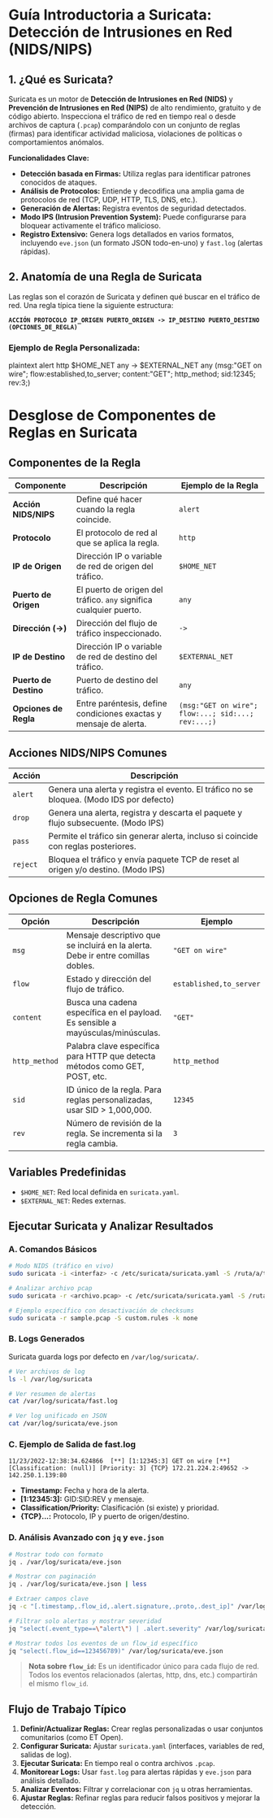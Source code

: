 # Guía Introductoria a Suricata: Detección de Intrusiones en Red (NIDS/NIPS)

## 1. ¿Qué es Suricata?

Suricata es un motor de **Detección de Intrusiones en Red (NIDS)** y **Prevención de Intrusiones en Red (NIPS)** de alto rendimiento, gratuito y de código abierto. Inspecciona el tráfico de red en tiempo real o desde archivos de captura (`.pcap`) comparándolo con un conjunto de reglas (firmas) para identificar actividad maliciosa, violaciones de políticas o comportamientos anómalos.

**Funcionalidades Clave:**
*   **Detección basada en Firmas:** Utiliza reglas para identificar patrones conocidos de ataques.
*   **Análisis de Protocolos:** Entiende y decodifica una amplia gama de protocolos de red (TCP, UDP, HTTP, TLS, DNS, etc.).
*   **Generación de Alertas:** Registra eventos de seguridad detectados.
*   **Modo IPS (Intrusion Prevention System):** Puede configurarse para bloquear activamente el tráfico malicioso.
*   **Registro Extensivo:** Genera logs detallados en varios formatos, incluyendo `eve.json` (un formato JSON todo-en-uno) y `fast.log` (alertas rápidas).

## 2. Anatomía de una Regla de Suricata

Las reglas son el corazón de Suricata y definen qué buscar en el tráfico de red. Una regla típica tiene la siguiente estructura:

**`ACCIÓN PROTOCOLO IP_ORIGEN PUERTO_ORIGEN -> IP_DESTINO PUERTO_DESTINO (OPCIONES_DE_REGLA)`**

### Ejemplo de Regla Personalizada:
plaintext
alert http $HOME_NET any -> $EXTERNAL_NET any (msg:"GET on wire"; flow:established,to_server; content:"GET"; http_method; sid:12345; rev:3;)

# Desglose de Componentes de Reglas en Suricata

## Componentes de la Regla

| Componente           | Descripción                                                                 | Ejemplo de la Regla                                     |
|----------------------|-----------------------------------------------------------------------------|----------------------------------------------------------|
| **Acción NIDS/NIPS** | Define qué hacer cuando la regla coincide.                                  | `alert`                                                  |
| **Protocolo**        | El protocolo de red al que se aplica la regla.                              | `http`                                                   |
| **IP de Origen**     | Dirección IP o variable de red de origen del tráfico.                       | `$HOME_NET`                                              |
| **Puerto de Origen** | El puerto de origen del tráfico. `any` significa cualquier puerto.          | `any`                                                    |
| **Dirección (->)**   | Dirección del flujo de tráfico inspeccionado.                               | `->`                                                     |
| **IP de Destino**    | Dirección IP o variable de red de destino del tráfico.                      | `$EXTERNAL_NET`                                          |
| **Puerto de Destino**| Puerto de destino del tráfico.                                              | `any`                                                    |
| **Opciones de Regla**| Entre paréntesis, define condiciones exactas y mensaje de alerta.           | `(msg:"GET on wire"; flow:...; sid:...; rev:...;)`       |

## Acciones NIDS/NIPS Comunes

| Acción   | Descripción                                                                                         |
|----------|-----------------------------------------------------------------------------------------------------|
| `alert`  | Genera una alerta y registra el evento. El tráfico no se bloquea. (Modo IDS por defecto)           |
| `drop`   | Genera una alerta, registra y descarta el paquete y flujo subsecuente. (Modo IPS)                  |
| `pass`   | Permite el tráfico sin generar alerta, incluso si coincide con reglas posteriores.                 |
| `reject` | Bloquea el tráfico y envía paquete TCP de reset al origen y/o destino. (Modo IPS)                  |

## Opciones de Regla Comunes

| Opción        | Descripción                                                                                  | Ejemplo                  |
|---------------|----------------------------------------------------------------------------------------------|--------------------------|
| `msg`         | Mensaje descriptivo que se incluirá en la alerta. Debe ir entre comillas dobles.            | `"GET on wire"`          |
| `flow`        | Estado y dirección del flujo de tráfico.                                                     | `established,to_server`  |
| `content`     | Busca una cadena específica en el payload. Es sensible a mayúsculas/minúsculas.             | `"GET"`                  |
| `http_method` | Palabra clave específica para HTTP que detecta métodos como GET, POST, etc.                 | `http_method`            |
| `sid`         | ID único de la regla. Para reglas personalizadas, usar SID > 1,000,000.                     | `12345`                  |
| `rev`         | Número de revisión de la regla. Se incrementa si la regla cambia.                           | `3`                      |

## Variables Predefinidas

- `$HOME_NET`: Red local definida en `suricata.yaml`.
- `$EXTERNAL_NET`: Redes externas.

## Ejecutar Suricata y Analizar Resultados

### A. Comandos Básicos

```bash
# Modo NIDS (tráfico en vivo)
sudo suricata -i <interfaz> -c /etc/suricata/suricata.yaml -S /ruta/a/tus/reglas.rules

# Analizar archivo pcap
sudo suricata -r <archivo.pcap> -c /etc/suricata/suricata.yaml -S /ruta/a/tus/reglas.rules

# Ejemplo específico con desactivación de checksums
sudo suricata -r sample.pcap -S custom.rules -k none
```

### B. Logs Generados

Suricata guarda logs por defecto en `/var/log/suricata/`.

```bash
# Ver archivos de log
ls -l /var/log/suricata

# Ver resumen de alertas
cat /var/log/suricata/fast.log

# Ver log unificado en JSON
cat /var/log/suricata/eve.json
```

### C. Ejemplo de Salida de fast.log

```
11/23/2022-12:38:34.624866  [**] [1:12345:3] GET on wire [**] [Classification: (null)] [Priority: 3] {TCP} 172.21.224.2:49652 -> 142.250.1.139:80
```

- **Timestamp:** Fecha y hora de la alerta.
- **[1:12345:3]:** GID:SID:REV y mensaje.
- **Classification/Priority:** Clasificación (si existe) y prioridad.
- **{TCP}...:** Protocolo, IP y puerto de origen/destino.

### D. Análisis Avanzado con `jq` y `eve.json`

```bash
# Mostrar todo con formato
jq . /var/log/suricata/eve.json

# Mostrar con paginación
jq . /var/log/suricata/eve.json | less

# Extraer campos clave
jq -c "[.timestamp,.flow_id,.alert.signature,.proto,.dest_ip]" /var/log/suricata/eve.json

# Filtrar solo alertas y mostrar severidad
jq "select(.event_type==\"alert\") | .alert.severity" /var/log/suricata/eve.json

# Mostrar todos los eventos de un flow_id específico
jq "select(.flow_id==123456789)" /var/log/suricata/eve.json
```

> **Nota sobre `flow_id`:** Es un identificador único para cada flujo de red. Todos los eventos relacionados (alertas, http, dns, etc.) compartirán el mismo `flow_id`.

## Flujo de Trabajo Típico

1. **Definir/Actualizar Reglas:** Crear reglas personalizadas o usar conjuntos comunitarios (como ET Open).
2. **Configurar Suricata:** Ajustar `suricata.yaml` (interfaces, variables de red, salidas de log).
3. **Ejecutar Suricata:** En tiempo real o contra archivos `.pcap`.
4. **Monitorear Logs:** Usar `fast.log` para alertas rápidas y `eve.json` para análisis detallado.
5. **Analizar Eventos:** Filtrar y correlacionar con `jq` u otras herramientas.
6. **Ajustar Reglas:** Refinar reglas para reducir falsos positivos y mejorar la detección.


